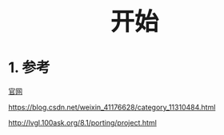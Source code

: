 ### <center> <font size=34 face="STKaiti"> 开始 </font>    <!-- {docsify-ignore} -->

# 1. 参考

[官网](https://lvgl.io/features)

<https://blog.csdn.net/weixin_41176628/category_11310484.html>

<http://lvgl.100ask.org/8.1/porting/project.html>

